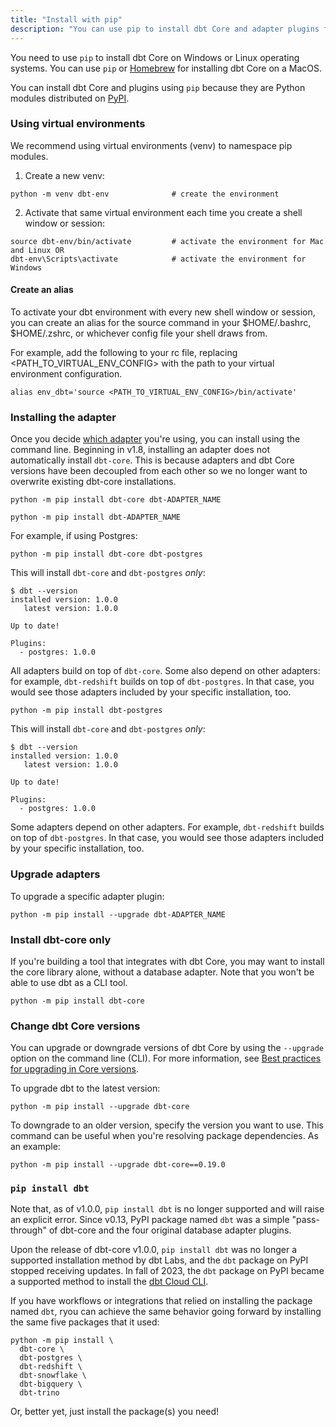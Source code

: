 ```yaml
---
title: "Install with pip"
description: "You can use pip to install dbt Core and adapter plugins from the command line."
---
```


You need to use `pip` to install dbt Core on Windows or Linux operating systems. You can use `pip` or [Homebrew](/docs/core/homebrew-install) for installing dbt Core on a MacOS.

You can install dbt Core and plugins using `pip` because they are Python modules distributed on [PyPI](https://pypi.org/project/dbt-core/).

<FAQ path="Core/install-pip-os-prereqs" />
<FAQ path="Core/install-python-compatibility" />

### Using virtual environments

We recommend using virtual environments (venv) to namespace pip modules.

1. Create a new venv:

```shell
python -m venv dbt-env				# create the environment
```

2. Activate that same virtual environment each time you create a shell window or session:

```shell
source dbt-env/bin/activate			# activate the environment for Mac and Linux OR
dbt-env\Scripts\activate			# activate the environment for Windows
```

#### Create an alias

To activate your dbt environment with every new shell window or session, you can create an alias for the source command in your $HOME/.bashrc, $HOME/.zshrc, or whichever config file your shell draws from. 

For example, add the following to your rc file, replacing <PATH_TO_VIRTUAL_ENV_CONFIG> with the path to your virtual environment configuration.

```shell
alias env_dbt='source <PATH_TO_VIRTUAL_ENV_CONFIG>/bin/activate'
```

### Installing the adapter

Once you decide [which adapter](/docs/supported-data-platforms) you're using, you can install using the command line. Beginning in v1.8, installing an adapter does not automatically install `dbt-core`. This is because adapters and dbt Core versions have been decoupled from each other so we no longer want to overwrite existing dbt-core installations.

<VersionBlock firstVersion="1.8">

```shell
python -m pip install dbt-core dbt-ADAPTER_NAME
```

</VersionBlock>

<VersionBlock lastVersion="1.7">

```shell
python -m pip install dbt-ADAPTER_NAME
```

</VersionBlock>

For example, if using Postgres:

<VersionBlock firstVersion="1.8">

```shell
python -m pip install dbt-core dbt-postgres
```

This will install `dbt-core` and `dbt-postgres` _only_:

```shell
$ dbt --version
installed version: 1.0.0
   latest version: 1.0.0

Up to date!

Plugins:
  - postgres: 1.0.0
```

All adapters build on top of `dbt-core`. Some also depend on other adapters: for example, `dbt-redshift` builds on top of `dbt-postgres`. In that case, you would see those adapters included by your specific installation, too.
</VersionBlock>

<VersionBlock lastVersion="1.7">

```shell
python -m pip install dbt-postgres
```

This will install `dbt-core` and `dbt-postgres` _only_:

```shell
$ dbt --version
installed version: 1.0.0
   latest version: 1.0.0

Up to date!

Plugins:
  - postgres: 1.0.0
```

Some adapters depend on other adapters. For example, `dbt-redshift` builds on top of `dbt-postgres`. In that case, you would see those adapters included by your specific installation, too.
</VersionBlock>

### Upgrade adapters

To upgrade a specific adapter plugin:

```shell
python -m pip install --upgrade dbt-ADAPTER_NAME
```

### Install dbt-core only

If you're building a tool that integrates with dbt Core, you may want to install the core library alone, without a database adapter. Note that you won't be able to use dbt as a CLI tool.

```shell
python -m pip install dbt-core
```

### Change dbt Core versions

You can upgrade or downgrade versions of dbt Core by using the `--upgrade` option on the command line (CLI). For more information, see [Best practices for upgrading in Core versions](/docs/dbt-versions/core#best-practices-for-upgrading).

To upgrade dbt to the latest version:

```
python -m pip install --upgrade dbt-core
```

To downgrade to an older version, specify the version you want to use. This command can be useful when you're resolving package dependencies. As an example:

```
python -m pip install --upgrade dbt-core==0.19.0
```

### `pip install dbt`

Note that, as of v1.0.0, `pip install dbt` is no longer supported and will raise an explicit error. Since v0.13, PyPI package named `dbt` was a simple "pass-through" of dbt-core and the four original database adapter plugins.

Upon the release of dbt-core v1.0.0, `pip install dbt` was no longer a supported installation method by dbt Labs, and the `dbt` package on PyPI stopped receiving updates. In fall of 2023, the `dbt` package on PyPI became a supported method to install the [dbt Cloud CLI](/docs/cloud/cloud-cli-installation?install=pip#install-dbt-cloud-cli-in-pip).

If you have workflows or integrations that relied on installing the package named `dbt`, ryou can achieve the same behavior going forward by installing the same five packages that it used:

```shell
python -m pip install \
  dbt-core \
  dbt-postgres \
  dbt-redshift \
  dbt-snowflake \
  dbt-bigquery \
  dbt-trino
```

Or, better yet, just install the package(s) you need!
